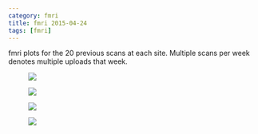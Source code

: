 ```yaml
---
category: fmri
title: fmri 2015-04-24
tags: [fmri]
---
```

fmri plots for the 20 previous scans at each site. Multiple scans per week denotes multiple uploads that week.
<figure>
    <a href="{{ production_url }}/spins/assets/images/fmri/15-04-24_fMRI_QC.png"><img src="{{ production_url }}/spins/assets/images/fmri/15-04-24_fMRI_QC.png"></a>
</figure>

<figure>
    <a href="{{ production_url }}/spins/assets/images/fmri/15-04-24_fMRI_QC_CMH.png"><img src="{{ production_url }}/spins/assets/images/fmri/15-04-24_fMRI_QC_CMH.png"></a>
</figure>

<figure>
    <a href="{{ production_url }}/spins/assets/images/fmri/15-04-24_fMRI_QC_MRC.png"><img src="{{ production_url }}/spins/assets/images/fmri/15-04-24_fMRI_QC_MRC.png"></a>
</figure>

<figure>
    <a href="{{ production_url }}/spins/assets/images/fmri/15-04-24_fMRI_QC_ZHH.png"><img src="{{ production_url }}/spins/assets/images/fmri/15-04-24_fMRI_QC_ZHH.png"></a>
</figure>

